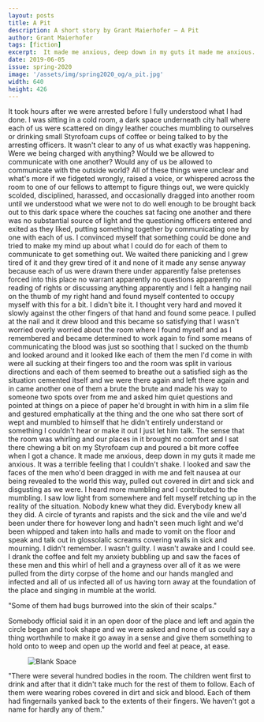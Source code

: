 ```yaml
---
layout: posts
title: A Pit
description: A short story by Grant Maierhofer – A Pit
author: Grant Maierhofer
tags: [fiction]
excerpt:  It made me anxious, deep down in my guts it made me anxious. It was a terrible feeling that I couldn't shake....
date: 2019-06-05
issue: spring-2020
image: '/assets/img/spring2020_og/a_pit.jpg'
width: 640
height: 426
---
```



It took hours after we were arrested before I fully understood what I
had done. I was sitting in a cold room, a dark space underneath city
hall where each of us were scattered on dingy leather couches mumbling
to ourselves or drinking small Styrofoam cups of coffee or being talked
to by the arresting officers. It wasn't clear to any of us what exactly
was happening. Were we being charged with anything? Would we be allowed
to communicate with one another? Would any of us be allowed to
communicate with the outside world? All of these things were unclear and
what's more if we fidgeted wrongly, raised a voice, or whispered across
the room to one of our fellows to attempt to figure things out, we were
quickly scolded, disciplined, harassed, and occasionally dragged into
another room until we understood what we were not to do well enough to
be brought back out to this dark space where the couches sat facing one
another and there was no substantial source of light and the questioning
officers entered and exited as they liked, putting something together by
communicating one by one with each of us. I convinced myself that
something could be done and tried to make my mind up about what I could
do for each of them to communicate to get something out. We waited there
panicking and I grew tired of it and they grew tired of it and none of
it made any sense anyway because each of us were drawn there under
apparently false pretenses forced into this place no warrant apparently
no questions apparently no reading of rights or discussing anything
apparently and I felt a hanging nail on the thumb of my right hand and
found myself contented to occupy myself with this for a bit. I didn't
bite it. I thought very hard and moved it slowly against the other
fingers of that hand and found some peace. I pulled at the nail and it
drew blood and this became so satisfying that I wasn't worried overly
worried about the room where I found myself and as I remembered and
became determined to work again to find some means of communicating the
blood was just so soothing that I sucked on the thumb and looked around
and it looked like each of them the men I'd come in with were all
sucking at their fingers too and the room was split in various
directions and each of them seemed to breathe out a satisfied sigh as
the situation cemented itself and we were there again and left there
again and in came another one of them a brute the brute and made his way
to someone two spots over from me and asked him quiet questions and
pointed at things on a piece of paper he'd brought in with him in a slim
file and gestured emphatically at the thing and the one who sat there
sort of wept and mumbled to himself that he didn't entirely understand
or something I couldn't hear or make it out I just let him talk. The
sense that the room was whirling and our places in it brought no comfort
and I sat there chewing a bit on my Styrofoam cup and poured a bit more
coffee when I got a chance. It made me anxious, deep down in my guts it
made me anxious. It was a terrible feeling that I couldn't shake. I
looked and saw the faces of the men who'd been dragged in with me and
felt nausea at our being revealed to the world this way, pulled out
covered in dirt and sick and disgusting as we were. I heard more
mumbling and I contributed to the mumbling. I saw low light from
somewhere and felt myself retching up in the reality of the situation.
Nobody knew what they did. Everybody knew all they did. A circle of
tyrants and rapists and the sick and the vile and we'd been under there
for however long and hadn't seen much light and we'd been whipped and
taken into halls and made to vomit on the floor and speak and talk out
in glossolalic screams covering walls in sick and mourning. I didn't
remember. I wasn't guilty. I wasn't awake and I could see. I drank the
coffee and felt my anxiety bubbling up and saw the faces of these men
and this whirl of hell and a grayness over all of it as we were pulled
from the dirty corpse of the home and our hands mangled and infected and
all of us infected all of us having torn away at the foundation of the
place and singing in mumble at the world.

"Some of them had bugs burrowed into the skin of their scalps."

Somebody official said it in an open door of the place and left and
again the circle began and took shape and we were asked and none of us
could say a thing worthwhile to make it go away in a sense and give them
something to hold onto to weep and open up the world and feel at peace,
at ease.

<figure class="my-4 py-3 ">
  <img src="{{ '/assets/img/dinkus.png' | prepend: site.baseurl }}" class="d-block mx-auto" alt="Blank Space" style="max-height:15px;" />
</figure>

"There were several hundred bodies in the room. The children went first
to drink and after that it didn't take much for the rest of them to
follow. Each of them were wearing robes covered in dirt and sick and
blood. Each of them had fingernails yanked back to the extents of their
fingers. We haven't got a name for hardly any of them."
